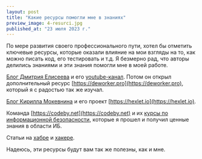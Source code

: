 ```yaml
---
layout: post
title: "Какие ресурсы помогли мне в знаниях"
preview_image: 4-resurci.jpg
published_at: "23 июля 2023 г."
---
```


По мере развития своего профессионального пути, хотел бы отметить ключевые ресурсы, которые оказали влияние на мои взгляды на то, как можно писать код, его тестировать и т.д. Я безмерно рад, что авторы делились знаниями и эти знания помогли мне в моей работе. 

[Блог Дмитрия Елисеева](https://elisdn.ru) и его [youtube-канал](https://www.youtube.com/@ElisDN). Потом он открыл дополнительный ресурс [https://deworker.pro](https://deworker.pro), который я с радостью так же изучал. 

[Блог Кирилла Мокевнина](https://www.youtube.com/@KirillMokevnin/videos) и его проект [https://hexlet.io](https://hexlet.io).

Команда [https://codeby.net](https://codeby.net) и их [курсы по информационной безопасности](https://codeby.school), которые я прошел и получил ценные знания в области ИБ.

Статьи на [хабре](https://habr.com) и [хакере](https://xakep.ru).

Надеюсь, эти ресурсы будут вам так же полезны, как и мне.




